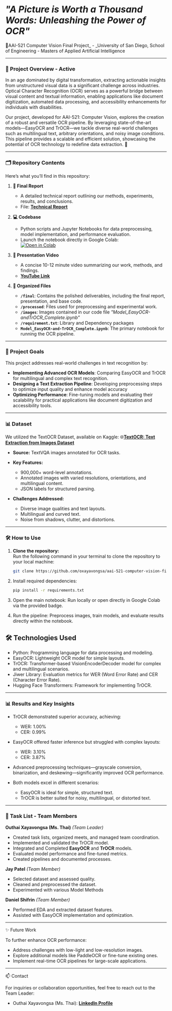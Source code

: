 # **_"A Picture is Worth a Thousand Words: Unleashing the Power of OCR"_**<br>
📸AAI-521 Computer Vision Final Project_ - _University of San Diego, School of Engineering - Masters of Applied Artificial Intelligence

---

### **🚀 Project Overview**  - Active
In an age dominated by digital transformation, extracting actionable insights from unstructured visual data is a significant challenge across industries. Optical Character Recognition (OCR) serves as a powerful bridge between visual content and textual information, enabling applications like document digitization, automated data processing, and accessibility enhancements for individuals with disabilities.

Our project, developed for AAI-521: Computer Vision, explores the creation of a robust and versatile OCR pipeline. By leveraging state-of-the-art models—EasyOCR and TrOCR—we tackle diverse real-world challenges such as multilingual text, arbitrary orientations, and noisy image conditions. This pipeline provides a scalable and efficient solution, showcasing the potential of OCR technology to redefine data extraction. 🌟

---

### **🗂 Repository Contents**
Here’s what you’ll find in this repository:  
1. **📄 Final Report**  
   - A detailed technical report outlining our methods, experiments, results, and conclusions.  
   - File: [**Technical Report**](https://docs.google.com/document/d/1FkOGeryOPFlnyoB-tbzl1q5u4E5uhubmwrL6qrZZNIE/edit?usp=sharing)  

2. **💻 Codebase**  
   - Python scripts and Jupyter Notebooks for data preprocessing, model implementation, and performance evaluation. 
   - Launch the notebook directly in Google Colab:  
     [![Open in Colab](https://colab.research.google.com/assets/colab-badge.svg)](https://colab.research.google.com/github/oxayavongsa/aai-521-computer-vision-final/blob/main/Model_EasyOCR-and-TrOCR_Complete.ipynb)  

3. **🎥 Presentation Video**  
   - A concise 10-12 minute video summarizing our work, methods, and findings. 
   - [**YouTube Link**](https://youtu.be/Em239t2VNRY)

4. **📂 Organized Files**  
   - **`/final`**: Contains the polished deliverables, including the final report, presentation, and base code.
   - **`/processed`**: Files used for preprocessing and experimental work.
   - **`/images`**: Images contained in our code file _"Model_EasyOCR-andTrOCR_Complete.ipynb"_
   - **`/requirement.txt`**: Library and Dependency packages
   - **`Model_EasyOCR-and-TrOCR_Complete.ipynb`**: The primary notebook for running the OCR pipeline.  

---

### **🎯 Project Goals**
This project addresses real-world challenges in text recognition by:
- **Implementing Advanced OCR Models**: Comparing EasyOCR and TrOCR for multilingual and complex text recognition. 
- **Designing a Text Extraction Pipeline**: Developing preprocessing steps to optimize input quality and enhance model accuracy 
- **Optimizing Performance**: Fine-tuning models and evaluating their scalability for practical applications like document digitization and accessibility tools.  

---

### **📊 Dataset**
We utilized the TextOCR Dataset, available on Kaggle:
🌐[**TextOCR: Text Extraction from Images Dataset**](https://www.kaggle.com/datasets/robikscube/textocr-text-extraction-from-images-dataset)  

- **Source:** TextVQA images annotated for OCR tasks.  
- **Key Features:**  
  - 900,000+ word-level annotations.  
  - Annotated images with varied resolutions, orientations, and multilingual content.  
  - JSON labels for structured parsing.
    
- **Challenges Addressed:**
  - Diverse image qualities and text layouts.
  - Multilingual and curved text.
  - Noise from shadows, clutter, and distortions.
    
---

### **🛠️ How to Use**

1. **Clone the repository:**  
   Run the following command in your terminal to clone the repository to your local machine:  
   ```bash
   git clone https://github.com/oxayavongsa/aai-521-computer-vision-final.git

2. Install required dependencies:
   ```bash
   pip install -r requirements.txt

3. Open the main notebook:
   Run locally or open directly in Google Colab via the provided badge.

4. Run the pipeline:
   Preprocess images, train models, and evaluate results directly within the notebook.

## **🛠 Technologies Used**  
  - Python: Programming language for data processing and modeling.
  - EasyOCR: Lightweight OCR model for simple layouts.
  - TrOCR: Transformer-based VisionEncoderDecoder model for complex and multilingual scenarios.
  - Jiwer Library: Evaluation metrics for WER (Word Error Rate) and CER (Character Error Rate).
  - Hugging Face Transformers: Framework for implementing TrOCR.
---
### **📊 Results and Key Insights**

- TrOCR demonstrated superior accuracy, achieving:
  - WER: 1.00%
  - CER: 0.99%

- EasyOCR offered faster inference but struggled with complex layouts:
  - WER: 3.10%
  - CER: 3.87%

- Advanced preprocessing techniques—grayscale conversion, binarization, and deskewing—significantly improved OCR performance.

- Both models excel in different scenarios:
  - EasyOCR is ideal for simple, structured text.
  - TrOCR is better suited for noisy, multilingual, or distorted text.

---

### **📅 Task List - Team Members**

**Outhai Xayavongsa (Ms. Thai)** _(Team Leader)_  
- Created task lists, organized meets, and managed team coordination.  
- Implemented and validated the TrOCR model.  
- Integrated and Completed **EasyOCR** and **TrOCR** models.  
- Evaluated model performance and fine-tuned metrics.
- Created pipelines and documented processes.  

**Jay Patel** _(Team Member)_
- Selected dataset and assessed quality.  
- Cleaned and preprocessed the dataset.  
- Experimented with various Model Methods

**Daniel Shifrin** _(Team Member)_ 
- Performed EDA and extracted dataset features.
- Assisted with EasyOCR implementation and optimization.

---

✨ Future Work

To further enhance OCR performance:
- Address challenges with low-light and low-resolution images.
- Explore additional models like PaddleOCR or fine-tune existing ones.
- Implement real-time OCR pipelines for large-scale applications.

---

📫 Contact

For inquiries or collaboration opportunities, feel free to reach out to the Team Leader:
- Outhai Xayavongsa (Ms. Thai): [**LinkedIn Profile**](https://www.linkedin.com/in/oxayavongsa/)
